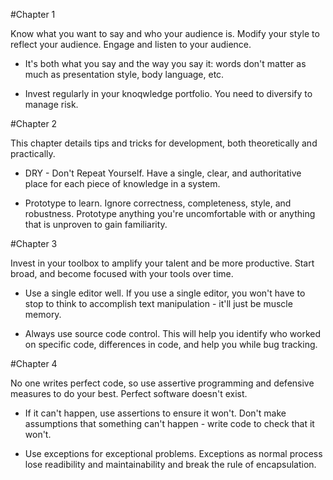 #Chapter 1  

Know what you want to say and who your audience is. Modify your style to reflect your audience. Engage and listen to your audience.

* It's both what you say and the way you say it: words don't matter as much as presentation style, body language, etc.

* Invest regularly in your knoqwledge portfolio. You need to diversify to manage risk. 

#Chapter 2  

This chapter details tips and tricks for development, both theoretically and practically. 

* DRY - Don't Repeat Yourself. Have a single, clear, and authoritative place for each piece of knowledge in a system.

* Prototype to learn. Ignore correctness, completeness, style, and robustness. Prototype anything you're uncomfortable with or anything that is unproven to gain familiarity. 

#Chapter 3  

Invest in your toolbox to amplify your talent and be more productive. Start broad, and become focused with your tools over time.

* Use a single editor well. If you use a single editor, you won't have to stop to think to accomplish text manipulation - it'll just be muscle memory.

* Always use source code control. This will help you identify who worked on specific code, differences in code, and help you while bug tracking.

#Chapter 4  

No one writes perfect code, so use assertive programming and defensive measures to do your best. Perfect software doesn't exist.

* If it can't happen, use assertions to ensure it won't. Don't make assumptions that something can't happen - write code to check that it won't.

* Use exceptions for exceptional problems. Exceptions as normal process lose readibility and maintainability and break the rule of encapsulation. 